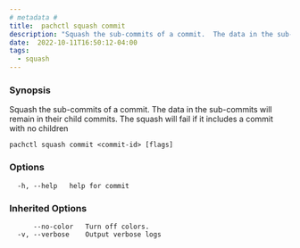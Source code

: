 ```yaml
---
# metadata # 
title:  pachctl squash commit
description: "Squash the sub-commits of a commit.  The data in the sub-commits will remain in their child commits.\nThe squash will fail if it includes a commit with no children"
date:  2022-10-11T16:50:12-04:00
tags:
  - squash
---
```


### Synopsis

Squash the sub-commits of a commit.  The data in the sub-commits will remain in their child commits.
The squash will fail if it includes a commit with no children

```
pachctl squash commit <commit-id> [flags]
```

### Options

```
  -h, --help   help for commit
```

### Inherited Options

```
      --no-color   Turn off colors.
  -v, --verbose    Output verbose logs
```

